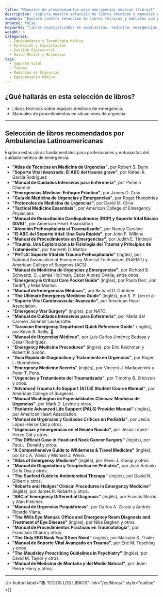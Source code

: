 ```yaml
---
title: "Manuales de procedimientos para emergencias médicas (libros)"
description: "Explora nuestra selección de libros técnicos y manuales que profundizan en el equipamiento médico de emergencia, procedimientos especializados y técnicas avanzadas en el campo de la atención médica de urgencia."
summary: "Explora nuestra selección de libros técnicos y manuales que profundizan en el equipamiento médico de emergencia, procedimientos especializados y técnicas avanzadas en el campo de la atención médica de urgencia."
showtoc: false
keywords: "libros especializados en ambulancias, medicina, emergencias, rescate y paramédicos"
weight: 3
categories:
  - Equipamiento y Tecnología Médica
  - Formación y Capacitación
  - Gestión Empresarial
  - Salud Mental y Bienestar
tags:
  - Soporte Vital
  - Trauma
  - Medicina de Urgencias
  - Equipamiento Médico
---
```


## ¿Qué hallarás en esta selección de libros?
- Libros técnicos sobre equipos médicos de emergencia.
- Manuales de procedimientos en situaciones de urgencia.

---

## Selección de libros recomendados por **Ambulancias Latinoamericanas**

Explora estas obras fundamentales para profesionales y entusiastas del cuidado médico de emergencia.

- **"Atlas de Técnicas en Medicina de Urgencias"**, por Robert S. Dunn
- **"Soporte Vital Avanzado: El ABC del trauma grave"**, por Rafael R. García Rodríguez
- **"Manual de Cuidados Intensivos para Enfermería"**, por Pamela Chandler
- **"Emergencias Médicas: Enfoque Práctico"**, por James O. Gray
- **"Guía de Medicina de Urgencias y Emergencias"**, por Roger Humphries
- **"Protocolos de Medicina de Urgencias"**, por David M. Cline
- **"Tactical Medicine Essentials"**, por American College of Emergency Physicians
- **"Manual de Resucitación Cardiopulmonar (RCP) y Soporte Vital Básico (SVB)"**, por American Heart Association
- **"Atención Prehospitalaria al Traumatizado"**, por Nancy Caroline
- **"El ABC del Soporte Vital: Una Guía Rápida"**, por John F. Wilkins
- **"Manual de Procedimientos en Emergencias"**, por Judith E. Tintinalli
- **"Trauma: Una Exploración a la Fisiología del Trauma y Principios de Tratamiento"**, por Kenneth D. Mattox
- **"PHTLS: Soporte Vital de Trauma Prehospitalario"** (inglés), por National Association of Emergency Medical Technicians (NAEMT) y American College of Surgeons (ACS)
- **"Manual de Medicina de Urgencias y Emergencias"**, por Richard B. Schwartz, C. James Holliman, Óscar Alonso Ovalle, entre otros.
- **"Emergency & Critical Care Pocket Guide"** (inglés), por Paula Derr, Jon Tardiff, y Mike Marino.
- **"Manual de Emergencias Médicas"**, por Richard O. Cumbee.
- **"The Ultimate Emergency Medicine Guide"** (inglés), por S. P. Lim et al.
- **"Soporte Vital Cardiovascular Avanzado"**, por American Heart Association.
- **"Emergency War Surgery"** (inglés), por NATO.
- **"Manual de Cuidados Intensivos para Enfermería"**, por María del Carmen Jiménez Lasserrotte.
- **"Tarascon Emergency Department Quick Reference Guide"** (inglés), por Kevin B. Reilly. [📖](https://archive.org/details/tarasconemergenc0000preg)
- **"Manual de Urgencias Médicas"**, por Luis Carlos Jiménez Bedoya y César Rodríguez.
- **"Emergency Medicine Procedures"** (inglés), por Eric Reichman y Robert R. Simon.
- **"Guía Rápida de Diagnóstico y Tratamiento en Urgencias"**, por Roger L. Humphries.
- **"Emergency Medicine Secrets"** (inglés), por Vincent J. Markovchick y Peter T. Pons.
- **"Urgencias y Tratamiento del Traumatizado"**, por Timothy B. Erickson y otros.
- **"Advanced Trauma Life Support (ATLS) Student Course Manual"**, por American College of Surgeons.
- **"Manual Washington de Especialidades Clínicas: Medicina de Urgencias"**, por Mark D. Levine y otros.
- **"Pediatric Advanced Life Support (PALS) Provider Manual"** (inglés), por American Heart Association.
- **"Manual de Urgencias y Cuidados Críticos en Pediatría"**, por Jesús López-Herce Cid y otros.
- **"Urgencias y Emergencias en el Recién Nacido"**, por Jesús López-Herce Cid y otros.
- **"The Difficult Case in Head and Neck Cancer Surgery"** (inglés), por Paul J. Donald y otros.
- **"A Comprehensive Guide to Wilderness & Travel Medicine"** (inglés), por Eric A. Weiss y Michael J. Weiss.
- **"Atlas of Emergency Medicine"** (inglés), por Kevin J. Knoop y otros.
- **"Manual de Diagnóstico y Terapéutica en Pediatría"**, por José Antonio De la Osa y otros.
- **"The Sanford Guide to Antimicrobial Therapy"** (inglés), por David N. Gilbert y otros.
- **"Roberts and Hedges' Clinical Procedures in Emergency Medicine"** (inglés), por James R. Roberts y otros.
- **"ABC of Emergency Differential Diagnosis"** (inglés), por Francis Morris y Alan Fletcher.
- **"Manual de Urgencias Psiquiátricas"**, por Carlos A. Zarate y Andrés Ricardo Viana.
- **"The Wills Eye Manual: Office and Emergency Room Diagnosis and Treatment of Eye Disease"** (inglés), por Nika Bagheri y otros.
- **"Manual de Procedimientos Prácticos en Traumatología"**, por Francisco Chana y otros.
- **"The Only EKG Book You'll Ever Need"** (inglés), por Malcolm S. Thaler.
- **"Manual de Soporte Vital Avanzado en Trauma"**, por Eric M. Toschlog y otros.
- **"The Maudsley Prescribing Guidelines in Psychiatry"** (inglés), por David M. Taylor y otros.
- **"Manual de Medicina de Montaña y del Medio Natural"**, por Jean-Pierre Herry y otros.


---

{{< button label="📚️ TODOS LOS LIBROS"  link="/es/libros/" style="outline" >}}
